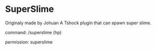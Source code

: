 # SuperSlime
Originaly made by Johuan
A Tshock plugin that can spawn super slime.

command: /superslime (hp)

permission: superslime
